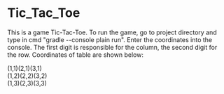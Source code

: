 # Tic_Tac_Toe
This is a game Tic-Tac-Toe.
To run the game, go to project directory and type in cmd "gradle --console plain run".
Enter the coordinates into the console. The first digit is responsible for the column, the second digit for the row.
Coordinates of table are shown below:

(1,1)(2,1)(3,1)                                                                                                                                                                     
(1,2)(2,2)(3,2)                                                                                                                                                                     
(1,3)(2,3)(3,3)
